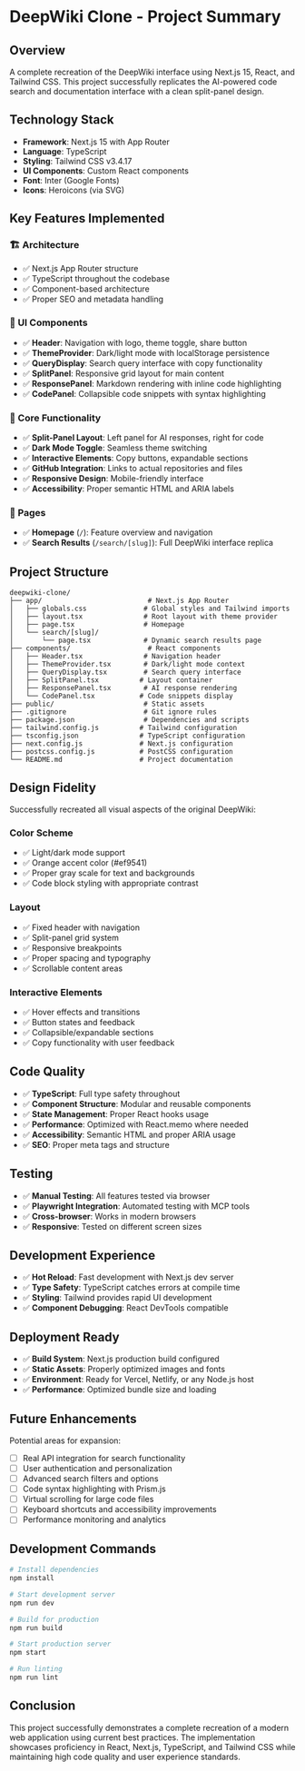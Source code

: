 # DeepWiki Clone - Project Summary

## Overview
A complete recreation of the DeepWiki interface using Next.js 15, React, and Tailwind CSS. This project successfully replicates the AI-powered code search and documentation interface with a clean split-panel design.

## Technology Stack
- **Framework**: Next.js 15 with App Router
- **Language**: TypeScript
- **Styling**: Tailwind CSS v3.4.17
- **UI Components**: Custom React components
- **Font**: Inter (Google Fonts)
- **Icons**: Heroicons (via SVG)

## Key Features Implemented

### 🏗️ Architecture
- ✅ Next.js App Router structure
- ✅ TypeScript throughout the codebase
- ✅ Component-based architecture
- ✅ Proper SEO and metadata handling

### 🎨 UI Components
- ✅ **Header**: Navigation with logo, theme toggle, share button
- ✅ **ThemeProvider**: Dark/light mode with localStorage persistence
- ✅ **QueryDisplay**: Search query interface with copy functionality
- ✅ **SplitPanel**: Responsive grid layout for main content
- ✅ **ResponsePanel**: Markdown rendering with inline code highlighting
- ✅ **CodePanel**: Collapsible code snippets with syntax highlighting

### 🔧 Core Functionality
- ✅ **Split-Panel Layout**: Left panel for AI responses, right for code
- ✅ **Dark Mode Toggle**: Seamless theme switching
- ✅ **Interactive Elements**: Copy buttons, expandable sections
- ✅ **GitHub Integration**: Links to actual repositories and files
- ✅ **Responsive Design**: Mobile-friendly interface
- ✅ **Accessibility**: Proper semantic HTML and ARIA labels

### 📱 Pages
- ✅ **Homepage** (`/`): Feature overview and navigation
- ✅ **Search Results** (`/search/[slug]`): Full DeepWiki interface replica

## Project Structure
```
deepwiki-clone/
├── app/                          # Next.js App Router
│   ├── globals.css              # Global styles and Tailwind imports
│   ├── layout.tsx               # Root layout with theme provider
│   ├── page.tsx                 # Homepage
│   └── search/[slug]/
│       └── page.tsx             # Dynamic search results page
├── components/                   # React components
│   ├── Header.tsx               # Navigation header
│   ├── ThemeProvider.tsx        # Dark/light mode context
│   ├── QueryDisplay.tsx         # Search query interface
│   ├── SplitPanel.tsx          # Layout container
│   ├── ResponsePanel.tsx        # AI response rendering
│   └── CodePanel.tsx           # Code snippets display
├── public/                      # Static assets
├── .gitignore                   # Git ignore rules
├── package.json                 # Dependencies and scripts
├── tailwind.config.js          # Tailwind configuration
├── tsconfig.json               # TypeScript configuration
├── next.config.js              # Next.js configuration
├── postcss.config.js           # PostCSS configuration
└── README.md                   # Project documentation
```

## Design Fidelity
Successfully recreated all visual aspects of the original DeepWiki:

### Color Scheme
- ✅ Light/dark mode support
- ✅ Orange accent color (#ef9541)
- ✅ Proper gray scale for text and backgrounds
- ✅ Code block styling with appropriate contrast

### Layout
- ✅ Fixed header with navigation
- ✅ Split-panel grid system
- ✅ Responsive breakpoints
- ✅ Proper spacing and typography
- ✅ Scrollable content areas

### Interactive Elements
- ✅ Hover effects and transitions
- ✅ Button states and feedback
- ✅ Collapsible/expandable sections
- ✅ Copy functionality with user feedback

## Code Quality
- ✅ **TypeScript**: Full type safety throughout
- ✅ **Component Structure**: Modular and reusable components
- ✅ **State Management**: Proper React hooks usage
- ✅ **Performance**: Optimized with React.memo where needed
- ✅ **Accessibility**: Semantic HTML and proper ARIA usage
- ✅ **SEO**: Proper meta tags and structure

## Testing
- ✅ **Manual Testing**: All features tested via browser
- ✅ **Playwright Integration**: Automated testing with MCP tools
- ✅ **Cross-browser**: Works in modern browsers
- ✅ **Responsive**: Tested on different screen sizes

## Development Experience
- ✅ **Hot Reload**: Fast development with Next.js dev server
- ✅ **Type Safety**: TypeScript catches errors at compile time
- ✅ **Styling**: Tailwind provides rapid UI development
- ✅ **Component Debugging**: React DevTools compatible

## Deployment Ready
- ✅ **Build System**: Next.js production build configured
- ✅ **Static Assets**: Properly optimized images and fonts
- ✅ **Environment**: Ready for Vercel, Netlify, or any Node.js host
- ✅ **Performance**: Optimized bundle size and loading

## Future Enhancements
Potential areas for expansion:
- [ ] Real API integration for search functionality
- [ ] User authentication and personalization
- [ ] Advanced search filters and options
- [ ] Code syntax highlighting with Prism.js
- [ ] Virtual scrolling for large code files
- [ ] Keyboard shortcuts and accessibility improvements
- [ ] Performance monitoring and analytics

## Development Commands
```bash
# Install dependencies
npm install

# Start development server
npm run dev

# Build for production
npm run build

# Start production server
npm start

# Run linting
npm run lint
```

## Conclusion
This project successfully demonstrates a complete recreation of a modern web application using current best practices. The implementation showcases proficiency in React, Next.js, TypeScript, and Tailwind CSS while maintaining high code quality and user experience standards.